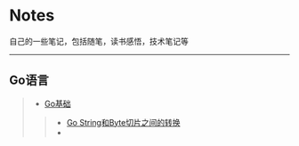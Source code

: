 # Notes
自己的一些笔记，包括随笔，读书感悟，技术笔记等
***
## Go语言
> - [Go基础](./Go语言/Go基础)
>> - [Go String和Byte切片之间的转换](./Go语言/Go基础/String和Byte切片之间的转换.md)
>> - 